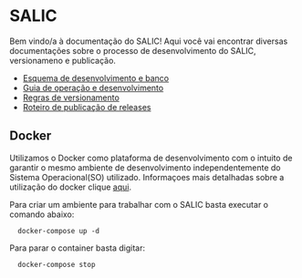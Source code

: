 # SALIC

Bem vindo/a &agrave; documenta&ccedil;&atilde;o do SALIC! Aqui voc&ecirc; vai encontrar diversas documenta&ccedil;&otilde;es sobre o processo de desenvolvimento do SALIC, versionameno e publica&ccedil;&atilde;o.

* [Esquema de desenvolvimento e banco](doc/Esquema_de_desenvolvimento_e_banco.md)
* [Guia de operação e desenvolvimento](doc/Guia_de_operacao-desenvolvimento.md)
* [Regras de versionamento](doc/Regras_versionamento.md)
* [Roteiro de publicação de releases](doc/Roteiro_de_publicacao_de_releases.md)


## Docker

Utilizamos o Docker como plataforma de desenvolvimento com o intuito de garantir o mesmo ambiente de desenvolvimento 
independentemente do Sistema Operacional(SO) utilizado. Informaçoes mais detalhadas sobre a utilização do docker clique
[aqui](doc/Guia_utilizacao_docker.md).

Para criar um ambiente para trabalhar com o SALIC basta executar o comando abaixo:

```
  docker-compose up -d
```


Para parar o container basta digitar:

```
  docker-compose stop
```
